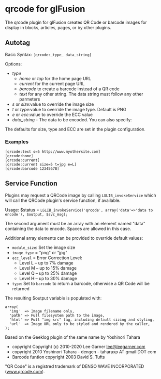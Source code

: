 # qrcode for glFusion
The qrcode plugin for glFusion creates QR Code or barcode images for
display in blocks, articles, pages, or by other plugins.

## Autotag
Basic Syntax: `[qrcode:_type_ data_string]`

Options:
* _type_
  * *home* or *top* for the home page URL
  * *current* for the current page URL
  * *barcode* to create a barcode instead of a QR code
  * *text* for any other string. The data string must follow any other parmeters
* *s* or *size*:value to override the image size
* *t* or *type*:value to override the image type. Default is PNG
* *e* or *ecc*:value to override the ECC value
* *data_string* - The data to be encoded. You can also specify:

The defaults for size, type and ECC are set in the plugin configuration.

### Examples
```
[qrcode:text s=5 http://www.myothersite.com]
[qrcode:home]
[qrcode:current]
[qrcode:current size=5 t=jpg e=L]
[qrcode:barcode 12345678]
```

## Service Function
Plugins may request a QRCode image by calling `LGLIB_invokeService` which will
call the QRCode plugin's service function, if available.

Usage: $status = `LGLIB_invokeService('qrcode', array('data'=>'data to encode'), $output, $svc_msg);`

The second argument must be an array with an element named "data" containing the data to encode. Spaces are allowed in this case.

Additional array elements can be provided to override default values:
* `module_size`: Set the image size
* `image_type` = "png" or "jpg"
* `ecc_level` = Error Correction Level:
  * Level L – up to 7% damage
  * Level M – up to 15% damage
  * Level Q – up to 25% damage
  * Level H – up to 30% damage
* `type`: Set to `barcode` to return a barcode, otherwise a QR Code will be returned

The resulting $output variable is populated with:
```
array(
  'img'  => Image filename only,
  'path' => Full filesystem path to the image,
  'html' => Full "img src" tag, including default sizing and styling,
  'url'  => Image URL only to be styled and rendered by the caller,
);
```
Based on the Geeklog plugin of the same name by Yoshinori Tahara
* copyright  Copyright (c) 2010-2020 Lee Garner <lee@leegarner.com>
* copyright  2010 Yoshinori Tahara - dengen - taharaxp AT gmail DOT com
* Barcode funtion copyright 2003 David S. Tufts

"QR Code" is a registred trademark of DENSO WAVE INCORPORATED (www.qrcode.com).
